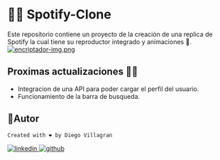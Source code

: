 # 👨‍💻 Spotify-Clone

Este repositorio contiene un proyecto de la creación de una replica de Spotify la cual tiene su reproductor integrado y animaciones 👀.
[![encriptador-img.png](https://i.postimg.cc/d1y742Kp/encriptador-img.png)](https://postimg.cc/HcTsL7n9)

## Proximas actualizaciones 👀👀
- Integracion de una API para poder cargar el perfil del usuario.
- Funcionamiento de la barra de busqueda.

## 🥸Autor

    Created with ❤ by Diego Villagran

<a href="https://linkedin.com/in/dvillagrans" target="_blank">
<img src=https://img.shields.io/badge/linkedin-%231E77B5.svg?&style=for-the-badge&logo=linkedin&logoColor=white alt=linkedin style="margin-bottom: 5px;" />
</a>
<a href="https://github.com/dvillagrans" target="_blank">
<img src=https://img.shields.io/badge/github-%2324292e.svg?&style=for-the-badge&logo=github&logoColor=white alt=github style="margin-bottom: 5px;" />
</a>